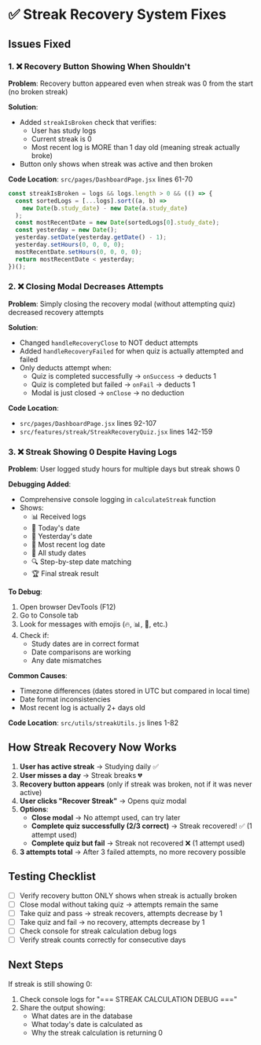 # ✅ Streak Recovery System Fixes

## Issues Fixed

### 1. ❌ Recovery Button Showing When Shouldn't
**Problem**: Recovery button appeared even when streak was 0 from the start (no broken streak)

**Solution**: 
- Added `streakIsBroken` check that verifies:
  - User has study logs
  - Current streak is 0
  - Most recent log is MORE than 1 day old (meaning streak actually broke)
- Button only shows when streak was active and then broken

**Code Location**: `src/pages/DashboardPage.jsx` lines 61-70

```javascript
const streakIsBroken = logs && logs.length > 0 && (() => {
  const sortedLogs = [...logs].sort((a, b) => 
    new Date(b.study_date) - new Date(a.study_date)
  );
  const mostRecentDate = new Date(sortedLogs[0].study_date);
  const yesterday = new Date();
  yesterday.setDate(yesterday.getDate() - 1);
  yesterday.setHours(0, 0, 0, 0);
  mostRecentDate.setHours(0, 0, 0, 0);
  return mostRecentDate < yesterday;
})();
```

### 2. ❌ Closing Modal Decreases Attempts
**Problem**: Simply closing the recovery modal (without attempting quiz) decreased recovery attempts

**Solution**:
- Changed `handleRecoveryClose` to NOT deduct attempts
- Added `handleRecoveryFailed` for when quiz is actually attempted and failed
- Only deducts attempt when:
  - Quiz is completed successfully → `onSuccess` → deducts 1
  - Quiz is completed but failed → `onFail` → deducts 1
  - Modal is just closed → `onClose` → no deduction

**Code Location**: 
- `src/pages/DashboardPage.jsx` lines 92-107
- `src/features/streak/StreakRecoveryQuiz.jsx` lines 142-159

### 3. ❌ Streak Showing 0 Despite Having Logs
**Problem**: User logged study hours for multiple days but streak shows 0

**Debugging Added**:
- Comprehensive console logging in `calculateStreak` function
- Shows:
  - 📊 Received logs
  - 📅 Today's date
  - 📅 Yesterday's date
  - 📅 Most recent log date
  - 📅 All study dates
  - 🔍 Step-by-step date matching
  - 🏆 Final streak result

**To Debug**:
1. Open browser DevTools (F12)
2. Go to Console tab
3. Look for messages with emojis (🔥, 📊, 📅, etc.)
4. Check if:
   - Study dates are in correct format
   - Date comparisons are working
   - Any date mismatches

**Common Causes**:
- Timezone differences (dates stored in UTC but compared in local time)
- Date format inconsistencies
- Most recent log is actually 2+ days old

**Code Location**: `src/utils/streakUtils.js` lines 1-82

## How Streak Recovery Now Works

1. **User has active streak** → Studying daily ✅
2. **User misses a day** → Streak breaks 💔
3. **Recovery button appears** (only if streak was broken, not if it was never active)
4. **User clicks "Recover Streak"** → Opens quiz modal
5. **Options**:
   - **Close modal** → No attempt used, can try later
   - **Complete quiz successfully (2/3 correct)** → Streak recovered! ✅ (1 attempt used)
   - **Complete quiz but fail** → Streak not recovered ❌ (1 attempt used)
6. **3 attempts total** → After 3 failed attempts, no more recovery possible

## Testing Checklist

- [ ] Verify recovery button ONLY shows when streak is actually broken
- [ ] Close modal without taking quiz → attempts remain the same
- [ ] Take quiz and pass → streak recovers, attempts decrease by 1
- [ ] Take quiz and fail → no recovery, attempts decrease by 1
- [ ] Check console for streak calculation debug logs
- [ ] Verify streak counts correctly for consecutive days

## Next Steps

If streak is still showing 0:
1. Check console logs for "=== STREAK CALCULATION DEBUG ==="
2. Share the output showing:
   - What dates are in the database
   - What today's date is calculated as
   - Why the streak calculation is returning 0
